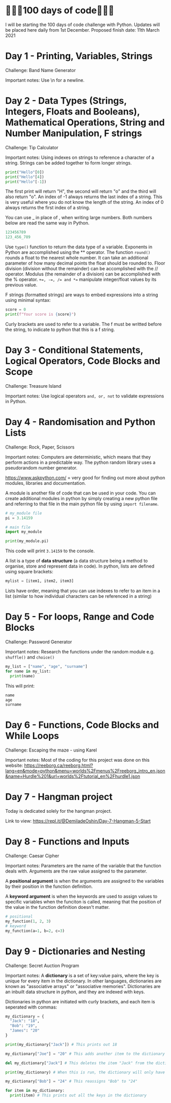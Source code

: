 # 👩🏾‍💻100 days of code👩🏾‍💻

I will be starting the 100 days of code challenge with Python. Updates will be placed here daily from 1st December.
Proposed finish date: 11th March 2021

# Day 1 - Printing, Variables, Strings

Challenge: Band Name Generator

Important notes: Use \n for a newline.

# Day 2 - Data Types (Strings, Integers, Floats and Booleans), Mathematical Operations, String and Number Manipulation, F strings

Challenge: Tip Calculator

Important notes: Using indexes on strings to reference a character of a string. Strings can be added together to form longer strings.

```python
print("Hello"[0])
print("Hello"[4])
print("Hello"[-1])
```
The first print will return "H", the second will return "o" and the third will also return "o". An index of -1 always returns the last index of a string. This is very useful where you do not know the length of the string. An index of 0 always returns the first index of a string.

You can use _ in place of , when writing large numbers. Both numbers below are read the same way in Python.

```python
123456789
123_456_789 
```
Use `type()` function to return the data type of a variable. Exponents in Python are accomplished using the ** operator. The function `round()` rounds a float to the nearest whole number. It can take an additional parameter of how many decimal points the float should be rounded to. Floor division (division without the remainder) can be accomplished with the // operator. Modulus (the remainder of a division) can be accomplished with the % operator. `+=, -=, /= and *=` manipulate integer/float values by its previous value. 

F strings (formatted strings) are ways to embed expressions into a string using minimal syntax:

```python
score = 0
print(f"Your score is {score}")
```
Curly brackets are used to refer to a variable. The f must be writted before the string, to indicate to python that this is a f string.

# Day 3 - Conditional Statements, Logical Operators, Code Blocks and Scope

Challenge: Treasure Island

Important notes: Use logical operators `and, or, not` to validate expressions in Python.

# Day 4 - Randomisation and Python Lists

Challenge: Rock, Paper, Scissors

Important notes: Computers are deterministic, which means that they perform actions in a predictable way. The python random library uses a pseudorandom number generator. 

https://www.askpython.com/ = very good for finding out more about python modules, libraries and documentation.

A module is another file of code that can be used in your code. You can create additional modules in python by simply creating a new python file and referring to that file in the main python file by using `import filename`.

```python
# my_module file
pi = 3.14159

# main file
import my_module

print(my_module.pi)
```
This code will print `3.14159` to the console.

A list is a type of **data structure** (a data structure being a method to organise, store and represent data in code).
In python, lists are defined using square brackets:

```python
mylist = [item1, item2, item3]
```
Lists have order, meaning that you can use indexes to refer to an item in a list (similar to how individual characters can be referenced in a string)

# Day 5 - For loops, Range and Code Blocks

Challenge: Password Generator

Important notes: Research the functions under the random module e.g. `shuffle()` and `choice()`

```python
my_list = ["name", "age", "surname"]
for name in my_list:
  print(name)
```
This will print:

```python
name
age
surname
```

# Day 6 - Functions, Code Blocks and While Loops

Challenge: Escaping the maze - using Karel

Important notes: Most of the coding for this project was done on this website: https://reeborg.ca/reeborg.html?lang=en&mode=python&menu=worlds%2Fmenus%2Freeborg_intro_en.json&name=Hurdle%201&url=worlds%2Ftutorial_en%2Fhurdle1.json

# Day 7 - Hangman project

Today is dedicated solely for the hangman project.

Link to view: https://repl.it/@DemiladeOshin/Day-7-Hangman-5-Start

# Day 8 - Functions and Inputs

Challenge: Caesar Cipher

Important notes: Parameters are the name of the variable that the function deals with. Arguments are the raw value assigned to the parameter. 

A **positional argument** is when the arguments are assigned to the variables by their position in the function definition.

A **keyword argument** is when the keywords are used to assign values to specific variables when the funciton is called, meaning that the position of the value in the function definition doesn't matter.

```python
# positional
my_function(1, 2, 3)
# keyword
my_function(a=1, b=2, c=3)
```
# Day 9 - Dictionaries and Nesting

Challenge: Secret Auction Program

Important notes: A **dictionary** is a set of key:value pairs, where the key is unique for every item in the dictionary. In other languages, dictionaries are known as "associative arrays" or "associative memories". Dictionaries are an inbuilt data structure in python, and they are indexed with keys.

Dictionaries in python are initiated with curly brackets, and each item is seperated with commas:

```python
my_dictionary = {
  "Jack": "18", 
  "Bob": "19", 
  "James": "20"
}

print(my_dictionary["Jack"]) # This prints out 18

my_dictionary["Joe"] = "20" # This adds another item to the dictionary

del my_dictionary["Jack"] # This deletes the item "Jack" from the dictionary

print(my_dictionary) # When this is run, the dictionary will only have 3 items: Bob, James and Joe

my_dictionary["Bob"] = "24" # This reassigns "Bob" to "24"

for item in my_dictionary:
  print(item) # This prints out all the keys in the dictionary

```


